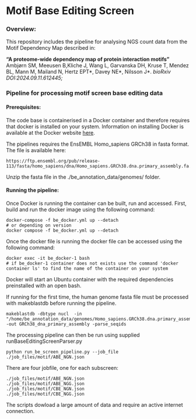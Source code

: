 # Motif Base Editing Screen

### Overview:
This repository includes the pipeline for analysing NGS count data from the Motif Dependency Map described in: 

**“A proteome-wide dependency map of protein interaction motifs”** Ambjørn SM, Meeusen B,Kliche J, Wang L, Garvanska DH, Kruse T, Mendez BL, Mann M, Mailand N, Hertz EPT*, Davey NE*, Nilsson J*. 
*bioRxiv DOI:2024.09.11.612445;*

### Pipeline for processing motif screen base editing data

#### Prerequisites:


The code base is containerised in a Docker container and therefore requires that docker is installed on your system. Information on installing Docker is available at the Docker website [here](https://docs.docker.com/get-started/get-docker/).


The pipelines requires the EnsEMBL Homo_sapiens GRCh38 in fasta format. The file is available here: 

```
https://ftp.ensembl.org/pub/release-113/fasta/homo_sapiens/dna/Homo_sapiens.GRCh38.dna.primary_assembly.fa.gz
```

Unzip the fasta file in the ./be_annotation_data/genomes/ folder. 


#### Running the pipeline:

Once Docker is running the container can be built, run and accessed. First, build and run the docker image using the following command:
```
docker-compose -f be_docker.yml up --detach 
# or depending on version
docker compose -f be_docker.yml up --detach 
```

Once the docker file is running the docker file can be accessed using the following command:
```
docker exec -it be_docker-1 bash
# if be_docker-1 container does not exists use the command 'docker container ls' to find the name of the container on your system
```
Docker will start an Ubuntu container with the required dependencies preinstalled with an open bash. 

If running for the first time, the human genome fasta file must be processed with makeblastdb before running the pipeline.
```
makeblastdb -dbtype nucl  -in "/home/be_annotation_data/genomes/Homo_sapiens.GRCh38.dna.primary_assembly.fa" -out GRCh38_dna_primary_assembly -parse_seqids
```

The processing pipeline can then be run using supplied runBaseEditingScreenParser.py
```
python run_be_screen_pipeline.py --job_file ./job_files/motif/ABE_NGN.json 
```

There are four jobfile, one for each subscreen:
```
./job_files/motif/ABE_NGN.json
./job_files/motif/ABE_NGG.json
./job_files/motif/CBE_NGN.json
./job_files/motif/CBE_NGG.json
```

The scripts dowload a large amount of data and require an active internet connection.
